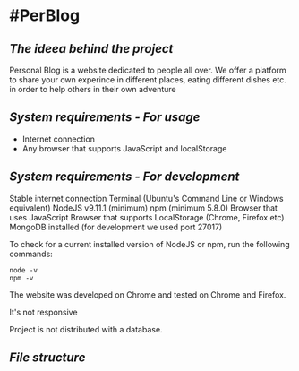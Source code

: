 <h1>#PerBlog</h1>

<h2><i>The ideea behind the project</i></h2>
Personal Blog is a website dedicated to people all over. We offer a platform to share your own experince in different places, eating different dishes etc. in order to help others in their own adventure

<h2><i>System requirements - For usage</i></h2>
<ul>
<li>Internet connection</li>
<li>Any browser that supports JavaScript and localStorage</li>
</ul>

<h2><i>System requirements - For development</i></h2>
Stable internet connection
Terminal (Ubuntu's Command Line or Windows equivalent)
NodeJS v9.11.1 (minimum)
npm (minimum 5.8.0)
Browser that uses JavaScript
Browser that supports LocalStorage (Chrome, Firefox etc)
MongoDB installed (for development we used port 27017)

<p>To check for a current installed version of NodeJS or npm, run the following commands:</p>

```shell
node -v
npm -v
```

<p>The website was developed on Chrome and tested on Chrome and Firefox.</p>
<p>It's not responsive</p>
<p>Project is not distributed with a database.</p>

<h2><i>File structure</i></h2>
<pre>
